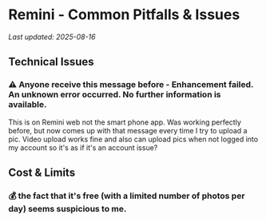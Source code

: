 # Remini - Common Pitfalls & Issues

*Last updated: 2025-08-16*

## Technical Issues

### ⚠️ Anyone receive this message before - Enhancement failed. An unknown error occurred. No further information is available.

  
This is on Remini web not the smart phone app. Was working perfectly before, but now comes up with that message every time I try to upload a pic. Video upload works fine and also can upload pics when not logged into my account so it's as if it's an account issue?

## Cost & Limits

### 💰 the fact that it's free (with a limited number of photos per day) seems suspicious to me.

